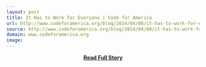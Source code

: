 ```yaml
---
layout: post
title: It Has to Work for Everyone | Code for America
url: http://www.codeforamerica.org/blog/2014/04/08/it-has-to-work-for-everyone/
source: http://www.codeforamerica.org/blog/2014/04/08/it-has-to-work-for-everyone/
domain: www.codeforamerica.org
image: 
---
```


<p></p>
<center><p><a href="http://www.codeforamerica.org/blog/2014/04/08/it-has-to-work-for-everyone/" style='padding:25px; font-sze:18px; font-weight: bold;'>Read Full Story</a></p></center>
